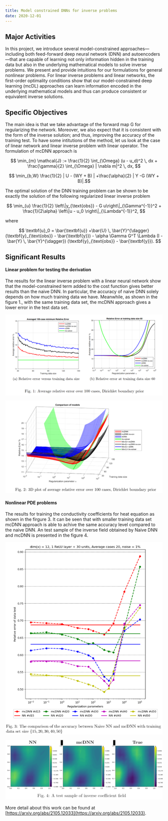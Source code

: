 ```yaml
---
title: Model constrained DNNs for inverse problems
date: 2020-12-01
---
```

<script src="//yihui.org/js/math-code.js" defer></script>
<!-- Just one possible MathJax CDN below. You may use others. -->
<script defer
  src="//mathjax.rstudio.com/latest/MathJax.js?config=TeX-MML-AM_CHTML">
</script>



<!--more-->

## Major Activities

In this project, we introduce several model-constrained approaches—including both feed-forward deep neural network (DNN) and autoencoders—that are capable of learning not only information hidden in the training data but also in the underlying mathematical models to solve inverse problems.  We present and provide intuitions for our formulations for general nonlinear problems.   For linear inverse problems and linear networks,  the first-order optimality conditions show that our model-constrained deep learning (mcDL) approaches can learn information encoded in the underlying mathematical models and thus can produce consistent or equivalent inverse solutions.

## Specific Objectives

The main idea is that we take advantage of the forward map G for regularizing the network. Moreover, we also expect that it is consistent with the form of the inverse solution; and thus, improving the accuracy of the training test. To have some intitutions of the method, let us look at the case of linear network and linear inverse problem with linear operator. The formulation of mcDNN approach is



$$ \min_{m} \mathcal{J} := \frac{1}{2} \int_{\Omega} (u - u_d)^2 \, dx + \frac{\gamma}{2} \int_{\Omega} | \nabla m|^2 \, dx, $$ 



$$ \min_{b,W} \frac{1}{2} | U - (WY + B) | +\frac{\alpha}{2} |  Y -G (WY + B)|.$$

The optimal solution of the DNN training problem can be shown to be exactly the solution of the following regularized linear inverse problem

$$
\min_{u} \frac{1}{2}  \left\|y_{\text{obs}} - G u\right\|_{\Gamma^{-1}}^2 + \frac{1}{2\alpha} \left\|u - u_0 \right\|_{\Lambda^{-1}}^2,
$$

where

$$
\textbf{u}_0 =  \bar{\textbf{u}} +\bar{U} \, \bar{Y}^{\dagger} (\textbf{y}_{\text{obs}} - \bar{\textbf{y}}) - \alpha \Gamma G^T \Lambda (I - \bar{Y} \, \bar{Y}^{\dagger}) (\textbf{y}_{\text{obs}} - \bar{\textbf{y}}).
$$


## Significant Results

#### Linear problem for testing the derivation
The results for the linear inverse problem with a linear neural network show that the model-constrained term added to the cost function gives better results than the  naive DNN. In particular, the accuracy of naive DNN solely depends on how much training data we have. Meanwhile, as shown in the figure 1., with the same training data set, the mcDNN approach gives a lower error in the test data set.


![image](mcDNN_fig_1.png)

![image2](mcDNN_fig_2.png)

#### Nonlinear PDE problems

The results for training the conductivity coefficients for heat equation as shown in the firgure 3. It can be seen that with smaller training data set mcDNN approach is able to achive the same accuracy level compared to the naive DNN. An test sample of the inverse field obtained by Naive DNN and mcDNN is presented in the figure 4.

![image](mcDNN_fig3.png)

![image2](mcDNN_fig4.png)




More detail about this work can be found at [https://arxiv.org/abs/2105.12033](https://arxiv.org/abs/2105.12033).


